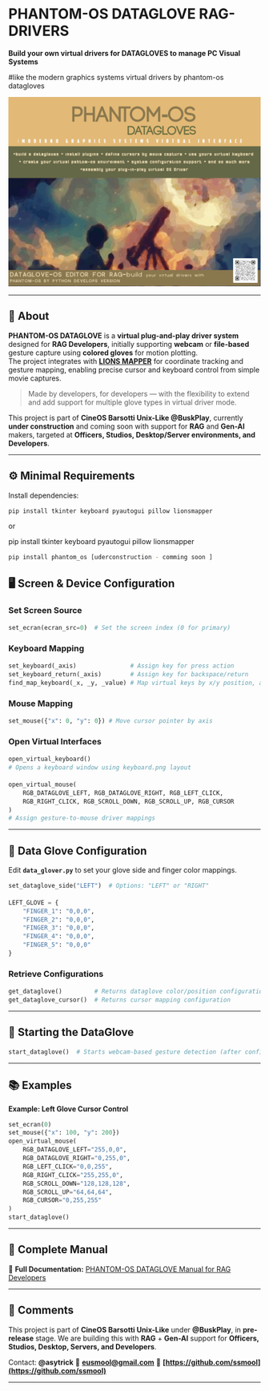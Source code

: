 # PHANTOM-OS DATAGLOVE RAG-DRIVERS  
**Build your own virtual drivers for DATAGLOVES to manage PC Visual Systems** 

#like the modern graphics systems virtual drivers by phantom-os datagloves

![PHANTOM OS DATAGLOVE](./assets/phantom_os_logo.gif)  

---

## 📜 About

**PHANTOM-OS DATAGLOVE** is a **virtual plug-and-play driver system** designed for **RAG Developers**, initially supporting **webcam** or **file-based** gesture capture using **colored gloves** for motion plotting.  
The project integrates with **[LIONS MAPPER](https://github.com/ssmool/LIONSMAPPERAI)** for coordinate tracking and gesture mapping, enabling precise cursor and keyboard control from simple movie captures.  

> Made by developers, for developers — with the flexibility to extend and add support for multiple glove types in virtual driver mode.

This project is part of **CineOS Barsotti Unix-Like @BuskPlay**, currently **under construction** and coming soon with support for **RAG** and **Gen-AI** makers, targeted at **Officers, Studios, Desktop/Server environments, and Developers**.

---

## ⚙ Minimal Requirements

Install dependencies:

```bash
pip install tkinter keyboard pyautogui pillow lionsmapper
````

or

pip install tkinter keyboard pyautogui pillow lionsmapper

```bash
pip install phantom_os [uderconstruction - comming soon ]
````


## 🖥 Screen & Device Configuration

### **Set Screen Source**

```python
set_ecran(ecran_src=0)  # Set the screen index (0 for primary)
```

### **Keyboard Mapping**

```python
set_keyboard(_axis)               # Assign key for press action
set_keyboard_return(_axis)        # Assign key for backspace/return
find_map_keyboard(_x, _y, _value) # Map virtual keys by x/y position, append char to list
```

### **Mouse Mapping**

```python
set_mouse({"x": 0, "y": 0}) # Move cursor pointer by axis
```

### **Open Virtual Interfaces**

```python
open_virtual_keyboard()  
# Opens a keyboard window using keyboard.png layout

open_virtual_mouse(
    RGB_DATAGLOVE_LEFT, RGB_DATAGLOVE_RIGHT, RGB_LEFT_CLICK,
    RGB_RIGHT_CLICK, RGB_SCROLL_DOWN, RGB_SCROLL_UP, RGB_CURSOR
)
# Assign gesture-to-mouse driver mappings
```

---

## 🧤 Data Glove Configuration

Edit **`data_glover.py`** to set your glove side and finger color mappings.

```python
set_dataglove_side("LEFT")  # Options: "LEFT" or "RIGHT"

LEFT_GLOVE = {
    "FINGER_1": "0,0,0",
    "FINGER_2": "0,0,0",
    "FINGER_3": "0,0,0",
    "FINGER_4": "0,0,0",
    "FINGER_5": "0,0,0"
}
```

### Retrieve Configurations

```python
get_dataglove()         # Returns dataglove color/position configuration
get_dataglove_cursor()  # Returns cursor mapping configuration
```

---

## 🚀 Starting the DataGlove

```python
start_dataglove()  # Starts webcam-based gesture detection (after configuration)
```

---

## 📚 Examples

**Example: Left Glove Cursor Control**

```python
set_ecran(0)
set_mouse({"x": 100, "y": 200})
open_virtual_mouse(
    RGB_DATAGLOVE_LEFT="255,0,0",
    RGB_DATAGLOVE_RIGHT="0,255,0",
    RGB_LEFT_CLICK="0,0,255",
    RGB_RIGHT_CLICK="255,255,0",
    RGB_SCROLL_DOWN="128,128,128",
    RGB_SCROLL_UP="64,64,64",
    RGB_CURSOR="0,255,255"
)
start_dataglove()
```

---

## 📖 Complete Manual

📄 **Full Documentation:** [PHANTOM-OS DATAGLOVE Manual for RAG Developers](./manual/manual_phantom_os_dataglove.md)

---

## 💬 Comments

This project is part of **CineOS Barsotti Unix-Like** under **@BuskPlay**, in **pre-release** stage.
We are building this with **RAG** + **Gen-AI** support for **Officers, Studios, Desktop, Servers, and Developers**.

Contact: **@asytrick**
📧 **[eusmool@gmail.com](mailto:eusmool@gmail.com)**
🔗 **[https://github.com/ssmool](https://github.com/ssmool)**

---

